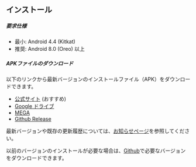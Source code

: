 ## インストール

##### 要求仕様

- 最小: Android 4.4 (Kitkat)
- 推奨: Android 8.0 (Oreo) 以上


##### APKファイルのダウンロード

以下のリンクから最新バージョンのインストールファイル（APK）をダウンロードできます。

- [公式サイト](https://luckyjervis.com/gotobrowser/files/gotobrowser-latest.apk) (おすすめ)
- [Google ドライブ](https://drive.google.com/file/d/1eMGY1NF1p3xP1PRnPOZjQ01SFy4zVx68/view)
- [MEGA](https://mega.nz/folder/JZUTGJYR#py5vd_39d_Emn0FSr9Rj4g)
- [Github Release](https://github.com/antest1/GotoBrowser/releases)

最新バージョンや既存の更新履歴については、[お知らせページ](https://luckyjervis.com/GotoBrowser/notice)を参照してください。

以前のバージョンのインストールが必要な場合は、[Github](https://github.com/antest1/GotoBrowser/tags)で必要なバージョンをダウンロードできます。
